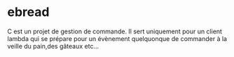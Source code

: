 # ebread
C est un projet de gestion de commande. Il sert uniquement pour un client lambda qui se prépare pour un évènement quelquonque de commander à la veille du pain,des gâteaux etc...
